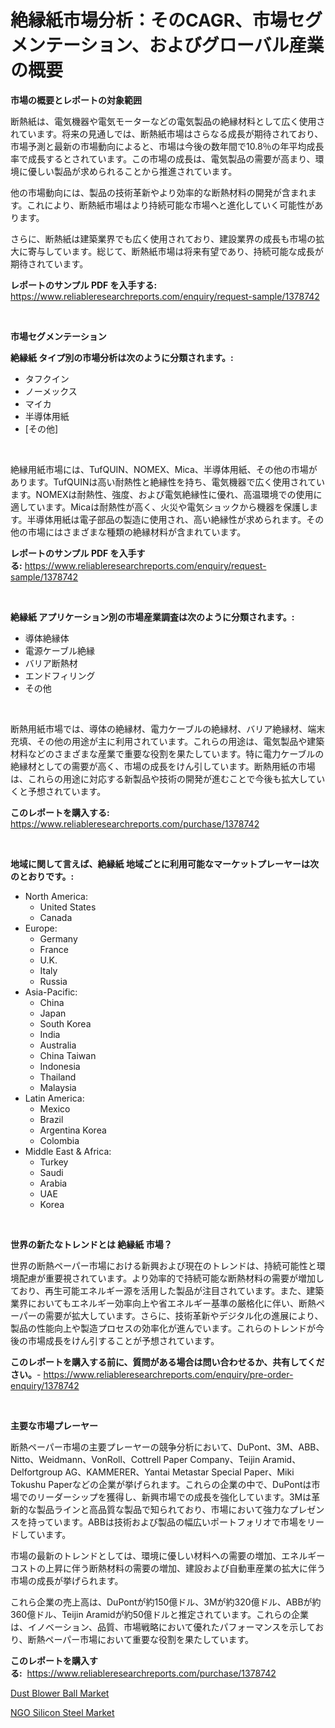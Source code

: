 <p><h1>絶縁紙市場分析：そのCAGR、市場セグメンテーション、およびグローバル産業の概要</h1></p><p><strong>市場の概要とレポートの対象範囲</strong></p>
<p><p>断熱紙は、電気機器や電気モーターなどの電気製品の絶縁材料として広く使用されています。将来の見通しでは、断熱紙市場はさらなる成長が期待されており、市場予測と最新の市場動向によると、市場は今後の数年間で10.8％の年平均成長率で成長するとされています。この市場の成長は、電気製品の需要が高まり、環境に優しい製品が求められることから推進されています。</p><p>他の市場動向には、製品の技術革新やより効率的な断熱材料の開発が含まれます。これにより、断熱紙市場はより持続可能な市場へと進化していく可能性があります。</p><p>さらに、断熱紙は建築業界でも広く使用されており、建設業界の成長も市場の拡大に寄与しています。総じて、断熱紙市場は将来有望であり、持続可能な成長が期待されています。</p></p>
<p><strong>レポートのサンプル PDF を入手する:</strong> <a href="https://www.reliableresearchreports.com/enquiry/request-sample/1378742">https://www.reliableresearchreports.com/enquiry/request-sample/1378742</a></p>
<p>&nbsp;</p>
<p><strong>市場セグメンテーション</strong></p>
<p><strong>絶縁紙 タイプ別の市場分析は次のように分類されます。:</strong></p>
<p><ul><li>タフクイン</li><li>ノーメックス</li><li>マイカ</li><li>半導体用紙</li><li>[その他]</li></ul></p>
<p>&nbsp;</p>
<p><p>絶縁用紙市場には、TufQUIN、NOMEX、Mica、半導体用紙、その他の市場があります。TufQUINは高い耐熱性と絶縁性を持ち、電気機器で広く使用されています。NOMEXは耐熱性、強度、および電気絶縁性に優れ、高温環境での使用に適しています。Micaは耐熱性が高く、火災や電気ショックから機器を保護します。半導体用紙は電子部品の製造に使用され、高い絶縁性が求められます。その他の市場にはさまざまな種類の絶縁材料が含まれています。</p></p>
<p><strong>レポートのサンプル PDF を入手する:</strong>&nbsp;<a href="https://www.reliableresearchreports.com/enquiry/request-sample/1378742">https://www.reliableresearchreports.com/enquiry/request-sample/1378742</a></p>
<p>&nbsp;</p>
<p><strong> 絶縁紙 アプリケーション別の市場産業調査は次のように分類されます。:</strong></p>
<p><ul><li>導体絶縁体</li><li>電源ケーブル絶縁</li><li>バリア断熱材</li><li>エンドフィリング</li><li>その他</li></ul></p>
<p>&nbsp;</p>
<p><p>断熱用紙市場では、導体の絶縁材、電力ケーブルの絶縁材、バリア絶縁材、端末充填、その他の用途が主に利用されています。これらの用途は、電気製品や建築材料などのさまざまな産業で重要な役割を果たしています。特に電力ケーブルの絶縁材としての需要が高く、市場の成長をけん引しています。断熱用紙の市場は、これらの用途に対応する新製品や技術の開発が進むことで今後も拡大していくと予想されています。</p></p>
<p><strong>このレポートを購入する:</strong>&nbsp; <a href="https://www.reliableresearchreports.com/purchase/1378742">https://www.reliableresearchreports.com/purchase/1378742</a></p>
<p>&nbsp;</p>
<p><strong>地域に関して言えば、絶縁紙 地域ごとに利用可能なマーケットプレーヤーは次のとおりです。:</strong></p>
<p><ul>
    <li>
        North America:
        <ul>
            <li>United States</li>
            <li>Canada</li>
        </ul>
    </li>
    <li>
        Europe:
        <ul>
            <li>Germany</li>
            <li>France</li>
            <li>U.K.</li>
            <li>Italy</li>
            <li>Russia</li>
        </ul>
    </li>
    <li>
        Asia-Pacific:
        <ul>
            <li>China</li>
            <li>Japan</li>
            <li>South Korea</li>
            <li>India</li>
            <li>Australia</li>
            <li>China Taiwan</li>
            <li>Indonesia</li>
            <li>Thailand</li>
            <li>Malaysia</li>
        </ul>
    </li>
    <li>
        Latin America:
        <ul>
            <li>Mexico</li>
            <li>Brazil</li>
            <li>Argentina Korea</li>
            <li>Colombia</li>
        </ul>
    </li>
    <li>
        Middle East & Africa:
        <ul>
            <li>Turkey</li>
            <li>Saudi</li>
            <li>Arabia</li>
            <li>UAE</li>
            <li>Korea</li>
        </ul>
    </li>
    </ul></p>
<p>&nbsp;</p>
<p><strong>世界の新たなトレンドとは 絶縁紙 市場？</strong></p>
<p><p>世界の断熱ペーパー市場における新興および現在のトレンドは、持続可能性と環境配慮が重要視されています。より効率的で持続可能な断熱材料の需要が増加しており、再生可能エネルギー源を活用した製品が注目されています。また、建築業界においてもエネルギー効率向上や省エネルギー基準の厳格化に伴い、断熱ペーパーの需要が拡大しています。さらに、技術革新やデジタル化の進展により、製品の性能向上や製造プロセスの効率化が進んでいます。これらのトレンドが今後の市場成長をけん引することが予想されています。</p></p>
<p><strong>このレポートを購入する前に、質問がある場合は問い合わせるか、共有してください。</strong>- <a href="https://www.reliableresearchreports.com/enquiry/pre-order-enquiry/1378742">https://www.reliableresearchreports.com/enquiry/pre-order-enquiry/1378742</a></p>
<p>&nbsp;</p>
<p><strong>主要な市場プレーヤー</strong></p>
<p><p>断熱ペーパー市場の主要プレーヤーの競争分析において、DuPont、3M、ABB、Nitto、Weidmann、VonRoll、Cottrell Paper Company、Teijin Aramid、Delfortgroup AG、KAMMERER、Yantai Metastar Special Paper、Miki Tokushu Paperなどの企業が挙げられます。これらの企業の中で、DuPontは市場でのリーダーシップを獲得し、新興市場での成長を強化しています。3Mは革新的な製品ラインと高品質な製品で知られており、市場において強力なプレゼンスを持っています。ABBは技術および製品の幅広いポートフォリオで市場をリードしています。</p><p>市場の最新のトレンドとしては、環境に優しい材料への需要の増加、エネルギーコストの上昇に伴う断熱材料の需要の増加、建設および自動車産業の拡大に伴う市場の成長が挙げられます。</p><p>これら企業の売上高は、DuPontが約150億ドル、3Mが約320億ドル、ABBが約360億ドル、Teijin Aramidが約50億ドルと推定されています。これらの企業は、イノベーション、品質、市場戦略において優れたパフォーマンスを示しており、断熱ペーパー市場において重要な役割を果たしています。</p></p>
<p><strong>このレポートを購入する:</strong>&nbsp;&nbsp;<a href="https://www.reliableresearchreports.com/purchase/1378742">https://www.reliableresearchreports.com/purchase/1378742</a></p>
<p><p><a href="https://simplistic-meeting-7ee.notion.site/Dust-Blower-Ball-Market-Research-Report-The-Key-To-Successful-Business-Strategy-Forecasted-for-Peri-5335e1536a17482b975ddec21cd8c27f">Dust Blower Ball Market</a></p><p><a href="https://github.com/Sinjinluong3e0awx2m195k76/Market-Research-Report-List-1/blob/main/ngo-silicon-steel-market.md">NGO Silicon Steel Market</a></p></p>